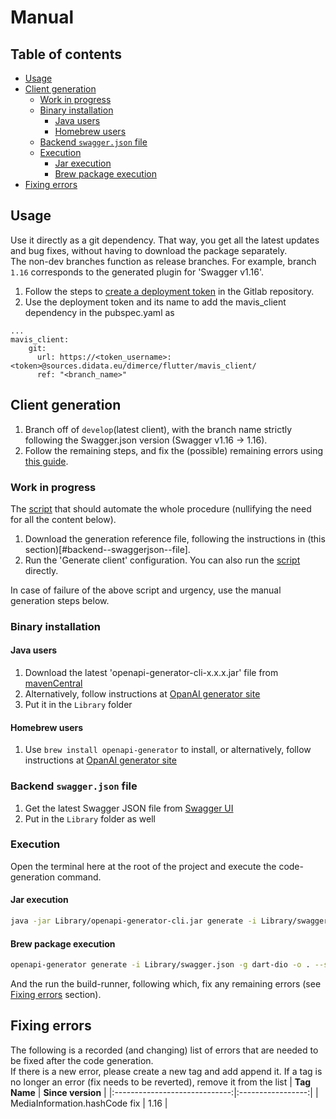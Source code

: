 # Manual

## Table of contents
- [Usage](#usage)
- [Client generation](#client-generation)
  * [Work in progress](#work-in-progress)
  * [Binary installation](#binary-installation)
    + [Java users](#java-users)
    + [Homebrew users](#homebrew-users)
  * [Backend `swagger.json` file](#backend--swaggerjson--file)
  * [Execution](#execution)
    + [Jar execution](#jar-execution)
    + [Brew package execution](#brew-package-execution)
- [Fixing errors](#fixing-errors)

## Usage
Use it directly as a git dependency. That way, you get all the latest updates and bug fixes, without having to download the package separately. <br>
The non-dev branches function as release branches. For example, branch `1.16` corresponds to the generated plugin for 'Swagger v1.16'.

1. Follow the steps to [create a deployment token](https://medium.com/flutter-community/flutter-pubspec-and-private-gitlab-repositories-d092a4648639) in the Gitlab repository.
2. Use the deployment token and its name to add the mavis_client dependency in the pubspec.yaml as
```
...
mavis_client:
    git:
      url: https://<token_username>:<token>@sources.didata.eu/dimerce/flutter/mavis_client/
      ref: "<branch_name>"

```

## Client generation
1. Branch off of `develop`(latest client), with the branch name strictly following the Swagger.json version (Swagger v1.16 -> 1.16).
2. Follow the remaining steps, and fix the (possible) remaining errors using [this guide](#fixing-errors).

### Work in progress
The [script](Library/dart_openai-generator-cli.sh) that should automate the whole procedure (nullifying the need for all the content below).

1. Download the generation reference file, following the instructions in (this section)[#backend--swaggerjson--file].
2. Run the 'Generate client' configuration. You can also run the [script](Library/dart_openai-generator-cli.sh) directly.

In case of failure of the above script and urgency, use the manual generation steps below.

### Binary installation
#### Java users
1. Download the latest 'openapi-generator-cli-x.x.x.jar' file from [mavenCentral](https://repo1.maven.org/maven2/org/openapitools/openapi-generator-cli/)
2. Alternatively, follow instructions at [OpanAI generator site](https://openapi-generator.tech/docs/installation/#jar)
3. Put it in the `Library` folder

#### Homebrew users
1. Use `brew install openapi-generator` to install, or alternatively, follow instructions at [OpanAI generator site](https://openapi-generator.tech/docs/installation/#homebrew)

### Backend `swagger.json` file
1. Get the latest Swagger JSON file from [Swagger UI](https://breur.didata-webservices.eu:7112/index.html)
2. Put in the `Library` folder as well

### Execution
Open the terminal here at the root of the project and execute the code-generation command.
#### Jar execution
```sh
java -jar Library/openapi-generator-cli.jar generate -i Library/swagger.json -g dart-dio -o . --skip-validate-spec --additional-properties pubName=mavis_client --additional-properties pubLibrary=mavis_client.api
```
#### Brew package execution
```sh
openapi-generator generate -i Library/swagger.json -g dart-dio -o . --skip-validate-spec --additional-properties pubName=mavis_client --additional-properties pubLibrary=mavis_client.api
```
And the run the build-runner, following which, fix any remaining errors (see [Fixing errors](#fixing-errors) section).

## Fixing errors
The following is a recorded (and changing) list of errors that are needed to be fixed after the code generation.<br>
If there is a new error, please create a new tag and add append it. If a tag is no longer an error (fix needs to be reverted), remove it from the list
| **Tag Name**                  | **Since version** |
|:-----------------------------:|:-----------------:|
| MediaInformation.hashCode fix | 1.16              |

